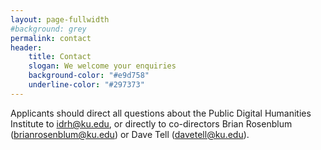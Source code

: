 ```yaml
---
layout: page-fullwidth
#background: grey
permalink: contact
header:
    title: Contact
    slogan: We welcome your enquiries
    background-color: "#e9d758"
    underline-color: "#297373"
---
```


Applicants should direct all questions about the Public Digital Humanities Institute to <idrh@ku.edu>, or directly to co-directors Brian Rosenblum (<brianrosenblum@ku.edu>) or Dave Tell (<davetell@ku.edu>).

